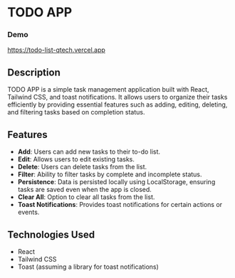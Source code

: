 # TODO APP

### Demo

https://todo-list-qtech.vercel.app

## Description

TODO APP is a simple task management application built with React, Tailwind CSS, and toast notifications. It allows users to organize their tasks efficiently by providing essential features such as adding, editing, deleting, and filtering tasks based on completion status.

## Features

- **Add**: Users can add new tasks to their to-do list.
- **Edit**: Allows users to edit existing tasks.
- **Delete**: Users can delete tasks from the list.
- **Filter**: Ability to filter tasks by complete and incomplete status.
- **Persistence**: Data is persisted locally using LocalStorage, ensuring tasks are saved even when the app is closed.
- **Clear All**: Option to clear all tasks from the list.
- **Toast Notifications**: Provides toast notifications for certain actions or events.

## Technologies Used

- React
- Tailwind CSS
- Toast (assuming a library for toast notifications)
